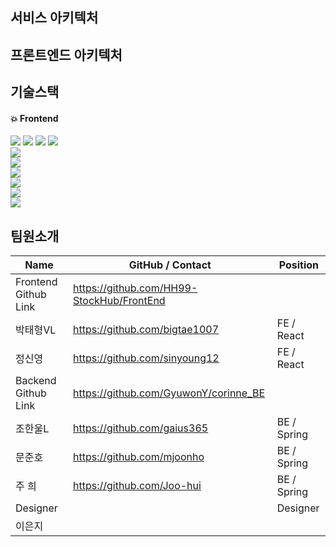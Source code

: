 ## 서비스 아키텍처


## 프론트엔드 아키텍처


## 기술스택

#### :boom: Frontend
<img src="https://img.shields.io/badge/sockjs-1877F2?style=flat&logo=ssockjs&logoColor=white">
<img src="https://img.shields.io/badge/stomp-1877F2?style=flat&logo=stomp&logoColor=white">
<img src="https://img.shields.io/badge/Chart.js-ff6384?style=flat&logo=Chart.js&logoColor=white">
<img src="https://img.shields.io/badge/html5-E34F26?style=for-the-badge&logo=html5&logoColor=white"> <br>
<img src="https://img.shields.io/badge/css-1572B6?style=for-the-badge&logo=css3&logoColor=white"> <br>
<img src="https://img.shields.io/badge/javascript-F7DF1E?style=for-the-badge&logo=javascript&logoColor=black"> <br>
<img src="https://img.shields.io/badge/react-61DAFB?style=for-the-badge&logo=react&logoColor=black">  <br> 
<img src="https://img.shields.io/badge/redux-764ABC?style=for-the-badge&logo=redux&logoColor=purple">  <br> 
<img src="https://img.shields.io/badge/styledcomponents-DB7093?style=for-the-badge&logo=styledcomponents&logoColor=pink">  <br> 
<img src="https://img.shields.io/badge/amazons3-569A31?style=for-the-badge&logo=amazons3&logoColor=green"> <br>

## 팀원소개
| Name                 | GitHub / Contact                          | Position    |
| -------------------- | --------------------------------------    | ----------- |
| Frontend Github Link | https://github.com/HH99-StockHub/FrontEnd 
| 박태형VL             |  https://github.com/bigtae1007             | FE / React  |
| 정신영               | https://github.com/sinyoung12              | FE / React  |
| Backend Github Link  | https://github.com/GyuwonY/corinne_BE      |
| 조한울L              | https://github.com/gaius365                | BE / Spring |
| 문준호               | https://github.com/mjoonho                 | BE / Spring |
| 주 희                | https://github.com/Joo-hui                 | BE / Spring |
| Designer             |                                            | Designer   |
| 이은지               |                                            |            |


